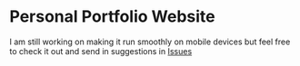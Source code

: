 # Personal Portfolio Website

I am still working on making it run smoothly on mobile devices but feel free to check it out and send in suggestions in [Issues](https://github.com/hemanialaparthi/hemani-portfolio-temp/issues)
